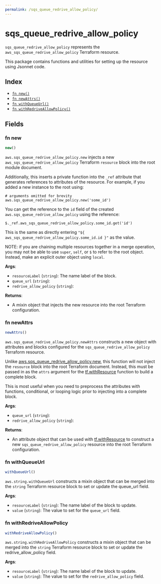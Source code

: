 ```yaml
---
permalink: /sqs_queue_redrive_allow_policy/
---
```


# sqs_queue_redrive_allow_policy

`sqs_queue_redrive_allow_policy` represents the `aws_sqs_queue_redrive_allow_policy` Terraform resource.



This package contains functions and utilities for setting up the resource using Jsonnet code.


## Index

* [`fn new()`](#fn-new)
* [`fn newAttrs()`](#fn-newattrs)
* [`fn withQueueUrl()`](#fn-withqueueurl)
* [`fn withRedriveAllowPolicy()`](#fn-withredriveallowpolicy)

## Fields

### fn new

```ts
new()
```


`aws.sqs_queue_redrive_allow_policy.new` injects a new `aws_sqs_queue_redrive_allow_policy` Terraform `resource`
block into the root module document.

Additionally, this inserts a private function into the `_ref` attribute that generates references to attributes of the
resource. For example, if you added a new instance to the root using:

    # arguments omitted for brevity
    aws.sqs_queue_redrive_allow_policy.new('some_id')

You can get the reference to the `id` field of the created `aws.sqs_queue_redrive_allow_policy` using the reference:

    $._ref.aws_sqs_queue_redrive_allow_policy.some_id.get('id')

This is the same as directly entering `"${ aws_sqs_queue_redrive_allow_policy.some_id.id }"` as the value.

NOTE: if you are chaining multiple resources together in a merge operation, you may not be able to use `super`, `self`,
or `$` to refer to the root object. Instead, make an explicit outer object using `local`.

**Args**:
  - `resourceLabel` (`string`): The name label of the block.
  - `queue_url` (`string`): 
  - `redrive_allow_policy` (`string`): 

**Returns**:
- A mixin object that injects the new resource into the root Terraform configuration.


### fn newAttrs

```ts
newAttrs()
```


`aws.sqs_queue_redrive_allow_policy.newAttrs` constructs a new object with attributes and blocks configured for the `sqs_queue_redrive_allow_policy`
Terraform resource.

Unlike [aws.sqs_queue_redrive_allow_policy.new](#fn-new), this function will not inject the `resource`
block into the root Terraform document. Instead, this must be passed in as the `attrs` argument for the
[tf.withResource](https://github.com/tf-libsonnet/core/tree/main/docs#fn-withresource) function to build a complete block.

This is most useful when you need to preprocess the attributes with functions, conditional, or looping logic prior to
injecting into a complete block.

**Args**:
  - `queue_url` (`string`): 
  - `redrive_allow_policy` (`string`): 

**Returns**:
  - An attribute object that can be used with [tf.withResource](https://github.com/tf-libsonnet/core/tree/main/docs#fn-withresource) to construct a new `sqs_queue_redrive_allow_policy` resource into the root Terraform configuration.


### fn withQueueUrl

```ts
withQueueUrl()
```

`aws.string.withQueueUrl` constructs a mixin object that can be merged into the `string`
Terraform resource block to set or update the queue_url field.



**Args**:
  - `resourceLabel` (`string`): The name label of the block to update.
  - `value` (`string`): The value to set for the `queue_url` field.


### fn withRedriveAllowPolicy

```ts
withRedriveAllowPolicy()
```

`aws.string.withRedriveAllowPolicy` constructs a mixin object that can be merged into the `string`
Terraform resource block to set or update the redrive_allow_policy field.



**Args**:
  - `resourceLabel` (`string`): The name label of the block to update.
  - `value` (`string`): The value to set for the `redrive_allow_policy` field.
